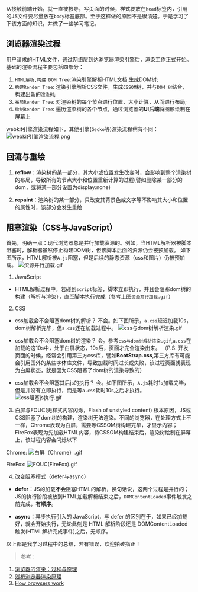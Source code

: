 从接触前端开始，就一直被教导，写页面的时候，样式要放在`head`标签内，引用的JS文件要尽量放在`body`标签底部。至于这样做的原因不是很清楚。于是学习了下该方面的知识，并做了一些学习笔记。

## 浏览器渲染过程
用户请求的HTML文件，通过网络层到达浏览器渲染引擎后，渲染工作正式开始。基础的渲染流程主要包括四部分：
1. `HTML解析,构建 DOM Tree`:渲染引擎解析HTML文档,生成DOM树;
2. `构建Render Tree`: 渲染引擎解析CSS文件，生成`CSSOM`树，并与`DOM 树`结合，构建出新的`渲染树`;
3. `布局Render Tree`: 对渲染树的每个节点进行位置、大小计算，从而进行布局;
4. `绘制Render Tree`: 遍历渲染树的各个节点，通过浏览器的**UI后端**将图形绘制在屏幕上

webkit引擎渲染流程如下，其他引擎(`Gecko`等)渲染流程稍有不同：![webkit引擎渲染流程.png](https://upload-images.jianshu.io/upload_images/6142251-fb48dbec733be462.png?imageMogr2/auto-orient/strip%7CimageView2/2/w/1240)


## 回流与重绘
1. **reflow**：渲染树的某一部分，其大小或位置发生改变时，会影响到整个渲染树的布局，导致所有的节点大小和位置重新计算的过程(譬如删除某一部分的dom，或将某一部分设置为display:none)

2. **repaint**：渲染树的某一部分，只改变其背景色或文字等不影响其大小和位置的属性时，该部分会发生重绘

## 阻塞渲染（CSS与JavaScript）
首先，明确一点：现代浏览器总是并行加载资源的。例如，当HTML解析器被脚本阻塞时，解析器虽然停止构建DOM树，但该脚本后面的资源仍会被预加载。
如下图所示，HTML解析被`A.js`阻塞，但是后续的静态资源（css和图片）仍被预加载。
![资源并行加载.gif](https://upload-images.jianshu.io/upload_images/6142251-1372bd511c95007e.gif?imageMogr2/auto-orient/strip)

1. JavaScript
  - HTML解析过程中，若碰到`script`标签，脚本立即执行，并且会阻塞dom树的构建（解析与渲染），直至脚本执行完成（参考上图`资源并行加载.gif`）

2. CSS
  - css加载会不会阻塞dom树的解析？
    不会。如下图所示，`a.css`延迟加载10s，dom树解析完毕，但`a.css`还在加载过程中。
![css与dom树解析渲染.gif](https://upload-images.jianshu.io/upload_images/6142251-16b38a3a12ef054b.gif?imageMogr2/auto-orient/strip)

  - css加载会不会阻塞dom树的渲染？
  会。参考`css与dom树解析渲染.gif`,`a.css`在加载的这10s中，处于白屏状态，10s后，页面才完全渲染出来。
（P.S. 开发页面的时候，经常会引用第三方css库，譬如**BootStrap.css**,第三方库有可能会引用国外的某些字体库文件，导致加载时间过长或失败，该过程页面就表现为白屏状态，就是因为CSS阻塞了dom树的渲染导致的）

  - css加载会不会阻塞其后js的执行？
会。如下图所示，`A.js`耗时1s加载完毕，但是并没有立即执行，而是等`a.css`耗时10s之后才执行。
![css阻塞js执行.gif](https://upload-images.jianshu.io/upload_images/6142251-e6758f5ac1b2136b.gif?imageMogr2/auto-orient/strip)

3. 白屏与FOUC(无样式内容闪烁，Flash of unstyled content)
根本原因，JS或CSS阻塞了dom树的构建，渲染树无法渲染。不同的浏览器，在处理方式上不一样，Chrome表现为白屏，需要等CSSOM树构建完毕，才显示内容；FireFox表现为先加载HTML内容，待CSSOM构建结束后，渲染树绘制在屏幕上，该过程内容会闪烁以下

Chrome:
![白屏（Chrome）.gif](https://upload-images.jianshu.io/upload_images/6142251-0f252d251ee84d1c.gif?imageMogr2/auto-orient/strip)

FireFox:
![FOUC(FireFox).gif](https://upload-images.jianshu.io/upload_images/6142251-9d3bcb1accf8b91f.gif?imageMogr2/auto-orient/strip)


4. 改变阻塞模式（defer与async）
  - **defer**：JS的加载**不会**阻塞HTML的解析，换句话说，这两个过程是并行的；JS的执行阶段被放到HTML加载解析结束之后，`DOMContentLoaded`事件触发之前完成，**有顺序**。

  - **async**：异步执行引入的 JavaScript，与 defer 的区别在于，如果已经加载好，就会开始执行，无论此刻是 HTML 解析阶段还是 DOMContentLoaded 触发(HTML解析完成事件)之后，无顺序。

以上都是我学习过程中的总结，若有错误，欢迎拍砖指正！
> 参考：
1. [浏览器的渲染：过程与原理](https://zhuanlan.zhihu.com/p/29418126) 
2. [浅析浏览器渲染原理](https://segmentfault.com/a/1190000012960187#articleHeader8)
3. [How browsers work](http://taligarsiel.com/Projects/howbrowserswork1.htm)







